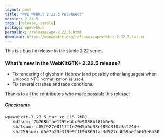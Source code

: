 ```yaml
---
layout: post
title: "WPE WebKit 2.22.5 released!"
version: 2.22.5
tags: [release, stable]
package: wpewebkit
permalink: /release/wpe-2.22.5.html
download: https://wpewebkit.org/releases/wpewebkit-2.22.5.tar.xz
---
```


This is a bug fix release in the stable 2.22 series.

### What's new in the WebKitGTK+ 2.22.5 release?

- Fix rendering of glyphs in Hebrew (and possibly other languages) when Unicode NFC normalization is used.
- Fix several crashes and race conditions.

Thanks to all the contributors who made possible this release!

##### Checksums

<pre>
wpewebkit-2.22.5.tar.xz (15.2MB)
   md5sum: 7b768bfae1295ebbc9a9038bf8fb6e6c
   sha1sum: c85f927e0f17f1e7045a5d33c683d310c7af24de
   sha256sum: d5e7b23e4f9e9f1b9d369faa4d527cdb59aef56b3e6a50a16dad243df5f699f3
</pre>
